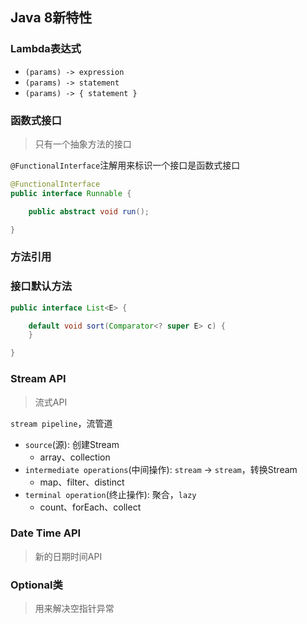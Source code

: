 ## Java 8新特性

### Lambda表达式

* `(params) -> expression`
* `(params) -> statement`
* `(params) -> { statement }`

### 函数式接口

> 只有一个抽象方法的接口

`@FunctionalInterface`注解用来标识一个接口是函数式接口

```java
@FunctionalInterface
public interface Runnable {

    public abstract void run();

}
```

### 方法引用

### 接口默认方法

```java
public interface List<E> {

    default void sort(Comparator<? super E> c) {
    }

}
```

### Stream API

> 流式API

`stream pipeline`，流管道

* `source`(源): 创建Stream
    * array、collection
* `intermediate operations`(中间操作): `stream` -&gt; `stream`，转换Stream
    * map、filter、distinct
* `terminal operation`(终止操作): 聚合，`lazy`
    * count、forEach、collect

### Date Time API

> 新的日期时间API

### Optional类

> 用来解决空指针异常
